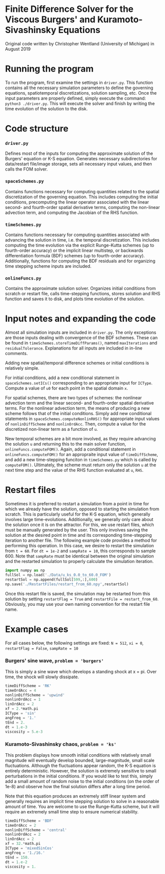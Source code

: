 # Finite Difference Solver for the Viscous Burgers' and Kuramoto-Sivashinsky Equations
Original code written by Christopher Wentland (University of Michigan) in August 2019

# Running the program
To run the program, first examine the settings in `driver.py`. This function contains all the necessary simulation parameters to define the governing equations, spatiotemporal discretizations, solution sampling, etc. Once the input parameters are properly defined, simply execute the command: `python3 ./driver.py`. This will execute the solver and finish by writing the time evolution of the solution to the disk.

# Code structure
### `driver.py`
Defines most of the inputs for computing the approximate solution of the Burgers' equation or K-S equation. Generates necessary subdirectories for data/restart file/image storage, sets all necessary input values, and then calls the FOM solver.

### `spaceSchemes.py`
Contains functions necessary for computing quantities related to the spatial discretization of the governing equation. This includes computing the initial conditions, precomputing the linear operator associated with the linear second- and fourth-order spatial derivative terms, computing the non-linear advection term, and computing the Jacobian of the RHS function.

### `timeSchemes.py`
Contains functions necessary for computing quantities associated with advancing the solution in time, i.e. the temporal discretization. This includes computing the time evolution via the explicit Runge-Kutta schemes (up to fourth-order accuracy) or the implicit linear multistep, or backwards differentiation formula (BDF) schemes (up to fourth-order accuracy). Additionally, functions for computing the BDF residuals and for organizing time stepping scheme inputs are included.  

### `onlineFuncs.py`
Contains the approximate solution solver. Organizes initial conditions from scratch or restart file, calls time-stepping functions, stores solution and RHS function and saves it to disk, and plots time evolution of the solution.

# Input notes and expanding the code
Almost all simulation inputs are included in `driver.py`. The only exceptions are those inputs dealing with convergence of the BDF schemes. These can be found in `timeSchemes.storeTimeDiffParams()`, named `maxIterations` and `residualTolerance`. Explanations for all inputs are included in in-line comments.

Adding new spatial/temporal difference schemes or initial conditions is relatively simple. 

For initial conditions, add a new conditional statement in `spaceSchemes.setICs()` corresponding to an appropriate input for `ICType`. Compute a value of `u0` for each point in the spatial domain `x`.

For spatial schemes, there are two types of schemes: the nonlinear advection term and the linear second- and fourth-order spatial derivative terms. For the nonlinear advection term, the means of producing a new scheme follows that of the initial conditions. Simply add new conditional statements in `spaceSchemes.computeNonlinRHS()` for appropriate input values of `nonlinDiffScheme` and `nonlinOrdAcc`. Then, compute a value for the discretized non-linear term as a function of `u`.

New temporal schemes are a bit more involved, as they require advancing the solution `u` and returning this to the main solver function, `onlineFuncs.computeFOM()`. Again, add a conditional statement in `onlineFuncs.computeFOM()` for an appropraite input value of `timeDiffScheme`, and add a new time-stepping funciton in `timeSchemes.py` which is called by `computeFOM()`. Ultimately, the scheme must return only the solution `u` at the next time step and the value of the RHS function evaluated at `u`, `RHS`.

# Restart files
Sometimes it is preferred to restart a simulation from a point in time for which we already have the solution, opposed to starting the simulation from scratch. This is particularly useful for the K-S equation, which generally involves large time-evolutions. Additionally, we generally only care about the solution once it is on the attractor. For this, we use restart files, which must be manually generated by the user. This only involves saving the solution at the desired point in time and its corresponding time-stepping iteration to another file. The following example code provides a method for performing this operation. In this case, we desire to restart the simulation from `t = 60`. For `dt = 1e-2` and `sampRate = 10`, this corresponds to sample 600. Note that `sampRate` must be identical between the original simulation and the restarted simulation to properly calculate the simulation iteration.

```python
import numpy as np
fullSol = np.load('./Data/u_ks_0.0_to_60.0_FOM')
restartSol = np.append(fullSol[599,:],600)
np.save('./RestartFiles/restart_from_60.npy',restartSol)
```

Once this restart file is saved, the simulation may be restarted from this solution by setting `restartFlag = True` and `restartFile = restart_from_60`. Obviously, you may use your own naming convention for the restart file name.

# Example cases
For all cases below, the following settings are fixed: `N = 512`, `xi = 0`, `restartFlag = False`, `sampRate = 10` 

### Burgers' sine wave, `problem = 'burgers'`
This is simply a sine wave which develops a standing shock at x = pi. Over time, the shock will slowly dissipate.

```python
timeDiffScheme = 'RK'
timeOrdAcc = 4
nonlinDiffScheme = 'upwind'
nonlinOrdAcc = 1
linOrdAcc = 2
xf = 2.*math.pi
ICType = 'sin'
angFreq = '1.'
tEnd = 2.
dt = 1.e-3
viscosity = 5.e-3
```

### Kuramoto-Sivashinsky chaos, `problem = 'ks'`
This problem displays how smooth initial conditions with relatively small magnitude will eventually develop bounded, large-magnitude, small scale fluctuations. Although the fluctuations appear random, the K-S equation is entirely deterministic. However, the solution is extremely sensitive to small perturbations in the initial conditions. If you would like to test this, simply add a small amount of random noise to the initial conditions (on the order of 1e-8) and observe how the final solution differs after a long time period.

Note that this equation produces an extremely stiff linear system and generally requires an implicit time stepping solution to solve in a reasonable amount of time. You are welcome to use the Runge-Kutta scheme, but it will require an extremely small time step to ensure numerical stability.

```python
timeDiffScheme = 'BDF'
timeOrdAcc = 2
nonlinDiffScheme = 'central'
nonlinOrdAcc = 2
linOrdAcc = 2
xf = 32.*math.pi
ICType = 'mixedSinCos'
angFreq = '1./16.'
tEnd = 150.
dt = 1.e-2
viscosity = 1.
```




